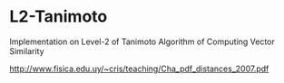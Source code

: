 # L2-Tanimoto
Implementation on Level-2 of Tanimoto Algorithm of Computing Vector Similarity


http://www.fisica.edu.uy/~cris/teaching/Cha_pdf_distances_2007.pdf
